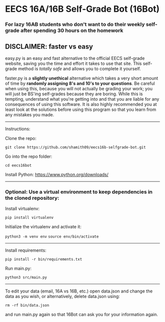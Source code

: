 # EECS 16A/16B Self-Grade Bot (16Bot)

### For lazy 16AB students who don't want to do their weekly self-grade after spending 30 hours on the homework

## DISCLAIMER: faster vs easy

easy.py is an easy and fast alternative to the official EECS self-grade website, saving you the time and effort it takes to use that site. This self-grade method is _totally safe_ and allows you to complete it yourself.

faster.py is a __slightly unethical__ alternative which takes a very short amount of time by __randomly assigning 8's and 10's to your questions__. Be careful when using this, because you will not actually be grading your work; you will just be BS'ing self-grades because they are boring. While this is tempting, understand what you're getting into and that you are liable for any consequences of using this software. It is also highly recommended you at least look at the solutions before using this program so that you learn from any mistakes you made.

---------
Instructions:

Clone the repo:

`git clone https://github.com/shamith09/eecs16b-selfgrade-bot.git`

Go into the repo folder:

`cd eecs16bot`

Install Python:
https://www.python.org/downloads/

---------
### Optional: Use a virtual environment to keep dependencies in the cloned repository:
Install virtualenv:

`pip install virtualenv`

Initialize the virtualenv and activate it:

`python3 -m venv env`
`source env/bin/activate`

---------

Install requirements:

`pip install -r bin/requirements.txt`

Run main.py:

`python3 src/main.py`

---------
To edit your data (email, 16A vs 16B, etc.) open data.json and change the data as you wish, or alternatively, delete data.json using:

`rm -rf bin/data.json`

and run main.py again so that 16Bot can ask you for your information again.
